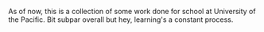 As of now, this is a collection of some work done for school at University of the Pacific.
Bit subpar overall but hey, learning's a constant process.
